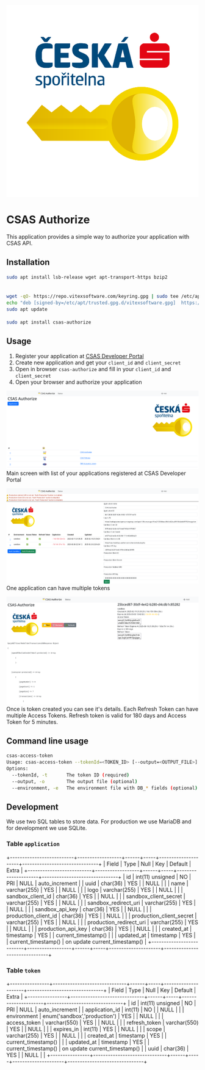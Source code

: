 ![CSAS Auhorize Logo](src/images/csas-authorize.svg?raw=true)

# CSAS Authorize

This application provides a simple way to authorize your application with CSAS API.

## Installation

```bash
sudo apt install lsb-release wget apt-transport-https bzip2


wget -qO- https://repo.vitexsoftware.com/keyring.gpg | sudo tee /etc/apt/trusted.gpg.d/vitexsoftware.gpg
echo "deb [signed-by=/etc/apt/trusted.gpg.d/vitexsoftware.gpg]  https://repo.vitexsoftware.com  $(lsb_release -sc) main" | sudo tee /etc/apt/sources.list.d/vitexsoftware.list
sudo apt update

sudo apt install csas-authorize
```

## Usage
1. Register your application at [CSAS Developer Portal](https://developers.csas.cz/)
2. Create new application and get your `client_id` and `client_secret`
3. Open in browser `csas-authorize` and fill in your `client_id` and `client_secret`
4. Open your browser and authorize your application


!['Apps'](apps-screenshot.png?raw=true)
Main screen with list of your applications registered at CSAS Developer Portal


![App](app-screenshot.png?raw=true)
One application can have multiple tokens

!['Token'](token-screenshot.png?raw=true)
Once is token created you can see it's details. Each Refresh Token can have multiple Access Tokens.
Refresh token is valid for 180 days and Access Token for 5 minutes.

## Command line usage

```bash
csas-access-token 
Usage: csas-access-token --tokenId=<TOKEN_ID> [--output=<OUTPUT_FILE>] [--environment=<ENVIRONMENT>]
Options:
  --tokenId, -t       The token ID (required)
  --output, -o        The output file (optional)
  --environment, -e   The environment file with DB_* fields (optional)
```


## Development

We use two SQL tables to store data. For production we use MariaDB and for development we use SQLite.

### Table `application`

+--------------------------+------------------+------+-----+---------------------+-------------------------------+
| Field                    | Type             | Null | Key | Default             | Extra                         |
+--------------------------+------------------+------+-----+---------------------+-------------------------------+
| id                       | int(11) unsigned | NO   | PRI | NULL                | auto_increment                |
| uuid                     | char(36)         | YES  |     | NULL                |                               |
| name                     | varchar(255)     | YES  |     | NULL                |                               |
| logo                     | varchar(255)     | YES  |     | NULL                |                               |
| sandbox_client_id        | char(36)         | YES  |     | NULL                |                               |
| sandbox_client_secret    | varchar(255)     | YES  |     | NULL                |                               |
| sandbox_redirect_uri     | varchar(255)     | YES  |     | NULL                |                               |
| sandbox_api_key          | char(36)         | YES  |     | NULL                |                               |
| production_client_id     | char(36)         | YES  |     | NULL                |                               |
| production_client_secret | varchar(255)     | YES  |     | NULL                |                               |
| production_redirect_uri  | varchar(255)     | YES  |     | NULL                |                               |
| production_api_key       | char(36)         | YES  |     | NULL                |                               |
| created_at               | timestamp        | YES  |     | current_timestamp() |                               |
| updated_at               | timestamp        | YES  |     | current_timestamp() | on update current_timestamp() |
+--------------------------+------------------+------+-----+---------------------+-------------------------------+

### Table `token`


+----------------+------------------------------+------+-----+---------------------+-------------------------------+
| Field          | Type                         | Null | Key | Default             | Extra                         |
+----------------+------------------------------+------+-----+---------------------+-------------------------------+
| id             | int(11) unsigned             | NO   | PRI | NULL                | auto_increment                |
| application_id | int(11)                      | NO   |     | NULL                |                               |
| environment    | enum('sandbox','production') | YES  |     | NULL                |                               |
| access_token   | varchar(550)                 | YES  |     | NULL                |                               |
| refresh_token  | varchar(550)                 | YES  |     | NULL                |                               |
| expires_in     | int(11)                      | YES  |     | NULL                |                               |
| scope          | varchar(255)                 | YES  |     | NULL                |                               |
| created_at     | timestamp                    | YES  |     | current_timestamp() |                               |
| updated_at     | timestamp                    | YES  |     | current_timestamp() | on update current_timestamp() |
| uuid           | char(36)                     | YES  |     | NULL                |                               |
+----------------+------------------------------+------+-----+---------------------+-------------------------------+

